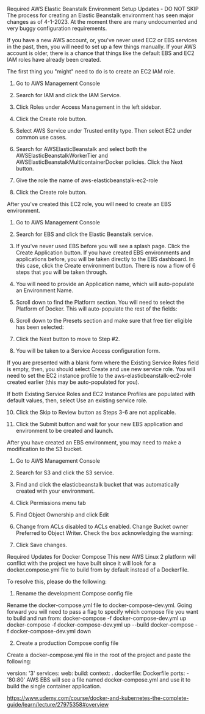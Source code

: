 Required AWS Elastic Beanstalk Environment Setup Updates - DO NOT SKIP
The process for creating an Elastic Beanstalk environment has seen major changes as of 4-1-2023. At the moment there are many undocumented and very buggy configuration requirements.

If you have a new AWS account, or, you've never used EC2 or EBS services in the past, then, you will need to set up a few things manually. If your AWS account is older, there is a chance that things like the default EBS and EC2 IAM roles have already been created.



The first thing you "might" need to do is to create an EC2 IAM role.

1. Go to AWS Management Console

2. Search for IAM and click the IAM Service.

3. Click Roles under Access Management in the left sidebar.

4. Click the Create role button.

5. Select AWS Service under Trusted entity type. Then select EC2 under common use cases.

6. Search for AWSElasticBeanstalk and select both the AWSElasticBeanstalkWorkerTier and AWSElasticBeanstalkMulticontainerDocker policies. Click the Next button.

7. Give the role the name of aws-elasticbeanstalk-ec2-role

8. Click the Create role button.



After you've created this EC2 role, you will need to create an EBS environment.

1. Go to AWS Management Console

2. Search for EBS and click the Elastic Beanstalk service.

3. If you've never used EBS before you will see a splash page. Click the Create Application button. If you have created EBS environments and applications before, you will be taken directly to the EBS dashboard. In this case, click the Create environment button. There is now a flow of 6 steps that you will be taken through.

5. You will need to provide an Application name, which will auto-populate an Environment Name.

6. Scroll down to find the Platform section. You will need to select the Platform of Docker. This will auto-populate the rest of the fields:


7.  Scroll down to the Presets section and make sure that free tier eligible has been selected:


8. Click the Next button to move to Step #2.

9. You will be taken to a Service Access configuration form.

If you are presented with a blank form where the Existing Service Roles field is empty, then, you should select Create and use new service role. You will need to set the EC2 instance profile to the aws-elasticbeanstalk-ec2-role created earlier (this may be auto-populated for you).

If both Existing Service Roles and EC2 Instance Profiles are populated with default values, then, select Use an existing service role.


10. Click the Skip to Review button as Steps 3-6 are not applicable.

11. Click the Submit button and wait for your new EBS application and environment to be created and launch.



After you have created an EBS environment, you may need to make a modification to the S3 bucket.

1. Go to AWS Management Console

2. Search for S3 and click the S3 service.

3. Find and click the elasticbeanstalk bucket that was automatically created with your environment.

4. Click Permissions menu tab

5. Find Object Ownership and click Edit

6. Change from ACLs disabled to ACLs enabled. Change Bucket owner Preferred to Object Writer. Check the box acknowledging the warning:


7. Click Save changes.

Required Updates for Docker Compose
This new AWS Linux 2 platform will conflict with the project we have built since it will look for a docker.compose.yml file to build from by default instead of a Dockerfile.

To resolve this, please do the following:

1. Rename the development Compose config file

Rename the docker-compose.yml file to docker-compose-dev.yml. Going forward you will need to pass a flag to specify which compose file you want to build and run from:
docker-compose -f docker-compose-dev.yml up
docker-compose -f docker-compose-dev.yml up --build
docker-compose -f docker-compose-dev.yml down

2. Create a production Compose config file

Create a docker-compose.yml file in the root of the project and paste the following:

version: '3'
services:
  web:
    build:
      context: .
      dockerfile: Dockerfile
    ports:
      - '80:80'
AWS EBS will see a file named docker-compose.yml and use it to build the single container application.

https://www.udemy.com/course/docker-and-kubernetes-the-complete-guide/learn/lecture/27975358#overview